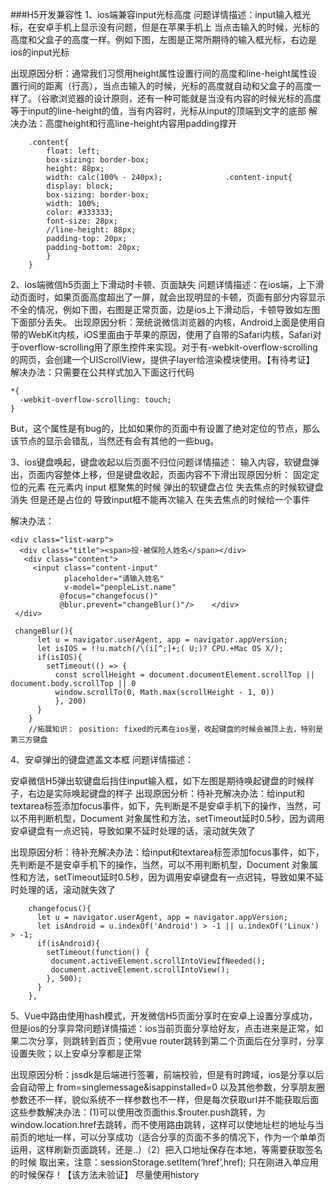 ###H5开发兼容性
1、ios端兼容input光标高度
问题详情描述：input输入框光标，在安卓手机上显示没有问题，但是在苹果手机上
当点击输入的时候，光标的高度和父盒子的高度一样。例如下图，左图是正常所期待的输入框光标，右边是ios的input光标

出现原因分析：通常我们习惯用height属性设置行间的高度和line-height属性设置行间的距离（行高），当点击输入的时候，光标的高度就自动和父盒子的高度一样了。（谷歌浏览器的设计原则，还有一种可能就是当没有内容的时候光标的高度等于input的line-height的值，当有内容时，光标从input的顶端到文字的底部
解决办法：高度height和行高line-height内容用padding撑开

```shell
    .content{
        float: left;
        box-sizing: border-box;
        height: 88px;
        width: calc(100% - 240px);              .content-input{
        display: block;
        box-sizing: border-box;
        width: 100%;
        color: #333333;
        font-size: 28px;
        //line-height: 88px;
        padding-top: 20px;
        padding-bottom: 20px;
        }
    }
```


2、ios端微信h5页面上下滑动时卡顿、页面缺失
问题详情描述：在ios端，上下滑动页面时，如果页面高度超出了一屏，就会出现明显的卡顿，页面有部分内容显示不全的情况，例如下图，右图是正常页面，边是ios上下滑动后，卡顿导致如左图下面部分丢失。
出现原因分析：笼统说微信浏览器的内核，Android上面是使用自带的WebKit内核，iOS里面由于苹果的原因，使用了自带的Safari内核，Safari对于overflow-scrolling用了原生控件来实现。对于有-webkit-overflow-scrolling的网页，会创建一个UIScrollView，提供子layer给渲染模块使用。【有待考证】
解决办法：只需要在公共样式加入下面这行代码

```shell
*{
  -webkit-overflow-scrolling: touch;
}
```
But，这个属性是有bug的，比如如果你的页面中有设置了绝对定位的节点，那么该节点的显示会错乱，当然还有会有其他的一些bug。


3、ios键盘唤起，键盘收起以后页面不归位问题详情描述： 输入内容，软键盘弹出，页面内容整体上移，但是键盘收起，页面内容不下滑出现原因分析： 固定定位的元素 在元素内 input 框聚焦的时候 弹出的软键盘占位 失去焦点的时候软键盘消失 但是还是占位的 导致input框不能再次输入 在失去焦点的时候给一个事件

解决办法：
```shell
<div class="list-warp">
  <div class="title"><span>投·被保险人姓名</span></div>
   <div class="content">
     <input class="content-input" 
            placeholder="请输入姓名"
            v-model="peopleList.name"
           @focus="changefocus()"
           @blur.prevent="changeBlur()"/>    </div>
 </div>

 changeBlur(){
      let u = navigator.userAgent, app = navigator.appVersion;
      let isIOS = !!u.match(/\(i[^;]+;( U;)? CPU.+Mac OS X/);
      if(isIOS){
        setTimeout(() => {
          const scrollHeight = document.documentElement.scrollTop || document.body.scrollTop || 0
          window.scrollTo(0, Math.max(scrollHeight - 1, 0))
          }, 200)
      }
    }
    //拓展知识： position: fixed的元素在ios里，收起键盘的时候会被顶上去，特别是第三方键盘
```

4、安卓弹出的键盘遮盖文本框
问题详情描述：

安卓微信H5弹出软键盘后挡住input输入框，如下左图是期待唤起键盘的时候样子，右边是实际唤起键盘的样子
出现原因分析：待补充解决办法：给input和textarea标签添加focus事件，如下，先判断是不是安卓手机下的操作，当然，可以不用判断机型，Document 对象属性和方法，setTimeout延时0.5秒，因为调用安卓键盘有一点迟钝，导致如果不延时处理的话，滚动就失效了

出现原因分析：待补充解决办法：给input和textarea标签添加focus事件，如下，先判断是不是安卓手机下的操作，当然，可以不用判断机型，Document 对象属性和方法，setTimeout延时0.5秒，因为调用安卓键盘有一点迟钝，导致如果不延时处理的话，滚动就失效了

```shell
    changefocus(){
      let u = navigator.userAgent, app = navigator.appVersion;
      let isAndroid = u.indexOf('Android') > -1 || u.indexOf('Linux') > -1;
      if(isAndroid){
        setTimeout(function() {
         document.activeElement.scrollIntoViewIfNeeded();
         document.activeElement.scrollIntoView();
        }, 500);       
      }
    },
```

5、Vue中路由使用hash模式，开发微信H5页面分享时在安卓上设置分享成功，但是ios的分享异常问题详情描述：ios当前页面分享给好友，点击进来是正常，如果二次分享，则跳转到首页；使用vue router跳转到第二个页面后在分享时，分享设置失败；以上安卓分享都是正常

出现原因分析：jssdk是后端进行签署，前端校验，但是有时跨域，ios是分享以后会自动带上 from=singlemessage&isappinstalled=0 以及其他参数，分享朋友圈参数还不一样，貌似系统不一样参数也不一样，但是每次获取url并不能获取后面这些参数解决办法：(1)可以使用改页面this.$router.push跳转，为window.location.href去跳转，而不使用路由跳转，这样可以使地址栏的地址与当前页的地址一样，可以分享成功（适合分享的页面不多的情况下，作为一个单单页运用，这样刷新页面跳转，还是..）（2）把入口地址保存在本地，等需要获取签名的时候 取出来，注意：sessionStorage.setItem(‘href’,href); 只在刚进入单应用的时候保存！【该方法未验证】
尽量使用history